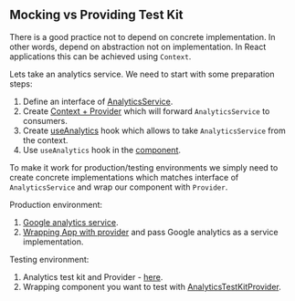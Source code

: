 ## Mocking vs Providing Test Kit

There is a good practice not to depend on concrete implementation. In other words, depend on abstraction not on implementation. In React applications this can be achieved using `Context`.

Lets take an analytics service. We need to start with some preparation steps:

1. Define an interface of [AnalyticsService](src/types/analytics.ts).
1. Create [Context + Provider](src/providers/analytics/analytics-provider.tsx) which will forward `AnalyticsService` to consumers.
1. Create [useAnalytics](src/hooks/analytics.ts) hook which allows to take `AnalyticsService` from the context.
1. Use `useAnalytics` hook in the [component](src/App.tsx).


To make it work for production/testing environments we simply need to create concrete implementations which matches interface of `AnalyticsService` and wrap our component with `Provider`.

Production environment:
1. [Google analytics service](src/services/google-analytics.ts).
1. [Wrapping App with provider](src/index.tsx) and pass Google analytics as a service implementation.

Testing environment:
1. Analytics test kit and Provider - [here](src/testing/providers/analytics-provider.tsx).
1. Wrapping component you want to test with [AnalyticsTestKitProvider](src/App.context.tsx).
